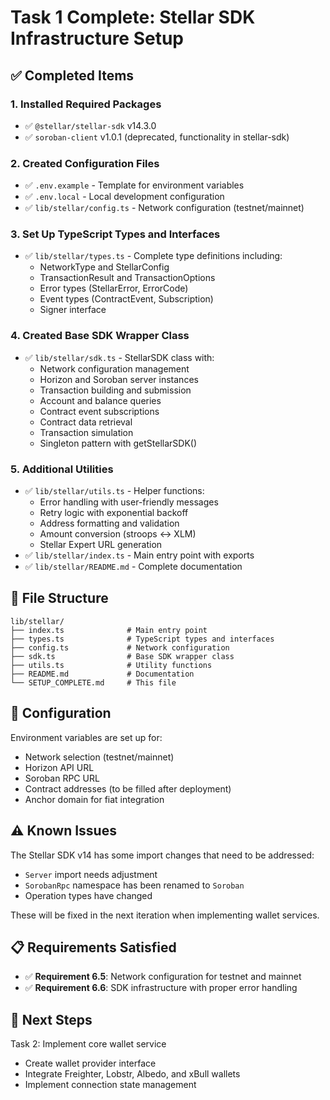 # Task 1 Complete: Stellar SDK Infrastructure Setup

## ✅ Completed Items

### 1. Installed Required Packages
- ✅ `@stellar/stellar-sdk` v14.3.0
- ✅ `soroban-client` v1.0.1 (deprecated, functionality in stellar-sdk)

### 2. Created Configuration Files
- ✅ `.env.example` - Template for environment variables
- ✅ `.env.local` - Local development configuration
- ✅ `lib/stellar/config.ts` - Network configuration (testnet/mainnet)

### 3. Set Up TypeScript Types and Interfaces
- ✅ `lib/stellar/types.ts` - Complete type definitions including:
  - NetworkType and StellarConfig
  - TransactionResult and TransactionOptions
  - Error types (StellarError, ErrorCode)
  - Event types (ContractEvent, Subscription)
  - Signer interface

### 4. Created Base SDK Wrapper Class
- ✅ `lib/stellar/sdk.ts` - StellarSDK class with:
  - Network configuration management
  - Horizon and Soroban server instances
  - Transaction building and submission
  - Account and balance queries
  - Contract event subscriptions
  - Contract data retrieval
  - Transaction simulation
  - Singleton pattern with getStellarSDK()

### 5. Additional Utilities
- ✅ `lib/stellar/utils.ts` - Helper functions:
  - Error handling with user-friendly messages
  - Retry logic with exponential backoff
  - Address formatting and validation
  - Amount conversion (stroops ↔ XLM)
  - Stellar Expert URL generation
- ✅ `lib/stellar/index.ts` - Main entry point with exports
- ✅ `lib/stellar/README.md` - Complete documentation

## 📁 File Structure

```
lib/stellar/
├── index.ts              # Main entry point
├── types.ts              # TypeScript types and interfaces
├── config.ts             # Network configuration
├── sdk.ts                # Base SDK wrapper class
├── utils.ts              # Utility functions
├── README.md             # Documentation
└── SETUP_COMPLETE.md     # This file
```

## 🔧 Configuration

Environment variables are set up for:
- Network selection (testnet/mainnet)
- Horizon API URL
- Soroban RPC URL
- Contract addresses (to be filled after deployment)
- Anchor domain for fiat integration

## ⚠️ Known Issues

The Stellar SDK v14 has some import changes that need to be addressed:
- `Server` import needs adjustment
- `SorobanRpc` namespace has been renamed to `Soroban`
- Operation types have changed

These will be fixed in the next iteration when implementing wallet services.

## 📋 Requirements Satisfied

- ✅ **Requirement 6.5**: Network configuration for testnet and mainnet
- ✅ **Requirement 6.6**: SDK infrastructure with proper error handling

## 🎯 Next Steps

Task 2: Implement core wallet service
- Create wallet provider interface
- Integrate Freighter, Lobstr, Albedo, and xBull wallets
- Implement connection state management
